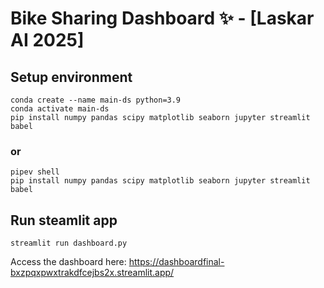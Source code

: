 # Bike Sharing Dashboard ✨ - [Laskar AI 2025]

## Setup environment
```
conda create --name main-ds python=3.9
conda activate main-ds
pip install numpy pandas scipy matplotlib seaborn jupyter streamlit babel
```
### or
```
pipev shell
pip install numpy pandas scipy matplotlib seaborn jupyter streamlit babel
```

## Run steamlit app
```
streamlit run dashboard.py
```

Access the dashboard here:
https://dashboardfinal-bxzpqxpwxtrakdfcejbs2x.streamlit.app/
